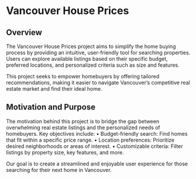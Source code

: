 # Vancouver House Prices

## Overview

The Vancouver House Prices project aims to simplify the home buying process by providing an intuitive, user-friendly tool for searching properties. Users can explore available listings based on their specific budget, preferred locations, and personalized criteria such as size and features.

This project seeks to empower homebuyers by offering tailored recommendations, making it easier to navigate Vancouver’s competitive real estate market and find their ideal home.

## Motivation and Purpose

The motivation behind this project is to bridge the gap between overwhelming real estate listings and the personalized needs of homebuyers. Key objectives include:
	•	Budget-friendly search: Find homes that fit within a specific price range.
	•	Location preferences: Prioritize desired neighborhoods or areas of interest.
	•	Customizable criteria: Filter listings by property size, key features, and more.

Our goal is to create a streamlined and enjoyable user experience for those searching for their next home in Vancouver.
